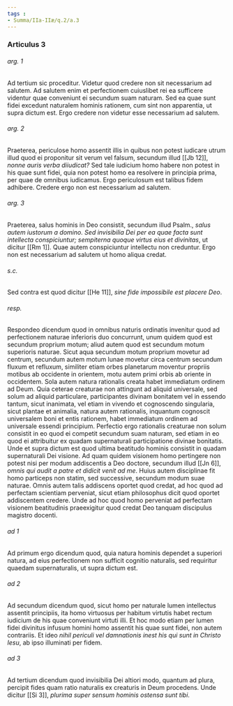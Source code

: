 ```yaml
---
tags : 
- Summa/IIa-IIæ/q.2/a.3
---
```


### Articulus 3

###### arg. 1
Ad tertium sic proceditur. Videtur quod credere non sit necessarium ad salutem. Ad salutem enim et perfectionem cuiuslibet rei ea sufficere videntur quae conveniunt ei secundum suam naturam. Sed ea quae sunt fidei excedunt naturalem hominis rationem, cum sint non apparentia, ut supra dictum est. Ergo credere non videtur esse necessarium ad salutem.

###### arg. 2
Praeterea, periculose homo assentit illis in quibus non potest iudicare utrum illud quod ei proponitur sit verum vel falsum, secundum illud [[Jb 12]], *nonne auris verba diiudicat?* Sed tale iudicium homo habere non potest in his quae sunt fidei, quia non potest homo ea resolvere in principia prima, per quae de omnibus iudicamus. Ergo periculosum est talibus fidem adhibere. Credere ergo non est necessarium ad salutem.

###### arg. 3
Praeterea, salus hominis in Deo consistit, secundum illud Psalm., *salus autem iustorum a domino. Sed invisibilia Dei per ea quae facta sunt intellecta conspiciuntur; sempiterna quoque virtus eius et divinitas*, ut dicitur [[Rm 1]]. Quae autem conspiciuntur intellectu non creduntur. Ergo non est necessarium ad salutem ut homo aliqua credat.

###### s.c.
Sed contra est quod dicitur [[He 11]], *sine fide impossibile est placere Deo*.

###### resp.
Respondeo dicendum quod in omnibus naturis ordinatis invenitur quod ad perfectionem naturae inferioris duo concurrunt, unum quidem quod est secundum proprium motum; aliud autem quod est secundum motum superioris naturae. Sicut aqua secundum motum proprium movetur ad centrum, secundum autem motum lunae movetur circa centrum secundum fluxum et refluxum, similiter etiam orbes planetarum moventur propriis motibus ab occidente in orientem, motu autem primi orbis ab oriente in occidentem. Sola autem natura rationalis creata habet immediatum ordinem ad Deum. Quia ceterae creaturae non attingunt ad aliquid universale, sed solum ad aliquid particulare, participantes divinam bonitatem vel in essendo tantum, sicut inanimata, vel etiam in vivendo et cognoscendo singularia, sicut plantae et animalia, natura autem rationalis, inquantum cognoscit universalem boni et entis rationem, habet immediatum ordinem ad universale essendi principium. Perfectio ergo rationalis creaturae non solum consistit in eo quod ei competit secundum suam naturam, sed etiam in eo quod ei attribuitur ex quadam supernaturali participatione divinae bonitatis. Unde et supra dictum est quod ultima beatitudo hominis consistit in quadam supernaturali Dei visione. Ad quam quidem visionem homo pertingere non potest nisi per modum addiscentis a Deo doctore, secundum illud [[Jn 6]], *omnis qui audit a patre et didicit venit ad me*. Huius autem disciplinae fit homo particeps non statim, sed successive, secundum modum suae naturae. Omnis autem talis addiscens oportet quod credat, ad hoc quod ad perfectam scientiam perveniat, sicut etiam philosophus dicit quod oportet addiscentem credere. Unde ad hoc quod homo perveniat ad perfectam visionem beatitudinis praeexigitur quod credat Deo tanquam discipulus magistro docenti.

###### ad 1
Ad primum ergo dicendum quod, quia natura hominis dependet a superiori natura, ad eius perfectionem non sufficit cognitio naturalis, sed requiritur quaedam supernaturalis, ut supra dictum est.

###### ad 2
Ad secundum dicendum quod, sicut homo per naturale lumen intellectus assentit principiis, ita homo virtuosus per habitum virtutis habet rectum iudicium de his quae conveniunt virtuti illi. Et hoc modo etiam per lumen fidei divinitus infusum homini homo assentit his quae sunt fidei, non autem contrariis. Et ideo *nihil periculi vel damnationis inest his qui sunt in Christo Iesu*, ab ipso illuminati per fidem.

###### ad 3
Ad tertium dicendum quod invisibilia Dei altiori modo, quantum ad plura, percipit fides quam ratio naturalis ex creaturis in Deum procedens. Unde dicitur [[Si 3]], *plurima super sensum hominis ostensa sunt tibi*.

